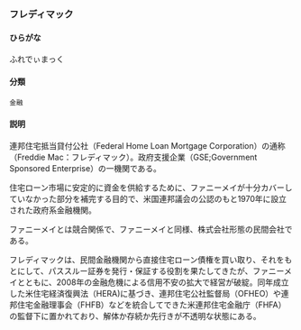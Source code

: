 <div style="display:none;">

## [あ行](securities-terms?id=あ行)
## [か行](securities-terms?id=か行)
## [さ行](securities-terms?id=さ行)
## [た行](securities-terms?id=た行)
## [な行](securities-terms?id=な行)
## [は行](securities-terms?id=は行)

</div>

### フレディマック

#### ひらがな

ふれでぃまっく

#### 分類

`金融`

#### 説明

連邦住宅抵当貸付公社（Federal Home Loan Mortgage Corporation）の通称（Freddie Mac：フレディマック）。政府支援企業（GSE;Government Sponsored Enterprise）の一機関である。
 
住宅ローン市場に安定的に資金を供給するために、ファニーメイが十分カバーしていなかった部分を補完する目的で、米国連邦議会の公認のもと1970年に設立された政府系金融機関。
ファニーメイとは競合関係で、ファニーメイと同様、株式会社形態の民間会社である。
 
フレディマックは、民間金融機関から直接住宅ローン債権を買い取り、それをもとにして、パススルー証券を発行・保証する役割を果たしてきたが、ファニーメイとともに、2008年の金融危機による信用不安の拡大で経営が破綻。同年成立した米住宅経済復興法（HERA)に基づき、連邦住宅公社監督局（OFHEO）や連邦住宅金融理事会（FHFB）などを統合してできた米連邦住宅金融庁（FHFA）の監督下に置かれており、解体か存続か先行きが不透明な状態にある。

<div style="display:none;">

## [ま行](securities-terms?id=ま行)
## [や行](securities-terms?id=や行)
## [ら行](securities-terms?id=ら行)
## [わ行](securities-terms?id=わ行)
## [英数字・記号](securities-terms?id=英数字・記号)

</div>


